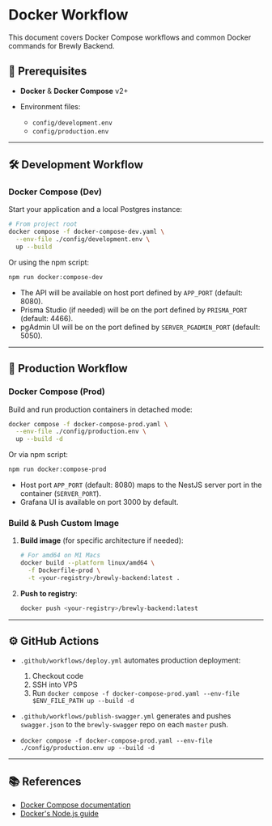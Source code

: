 # Docker Workflow

This document covers Docker Compose workflows and common Docker commands for Brewly Backend.

## 🚧 Prerequisites

* **Docker** & **Docker Compose** v2+
* Environment files:

  * `config/development.env`
  * `config/production.env`

---

## 🛠️ Development Workflow

### Docker Compose (Dev)

Start your application and a local Postgres instance:

```bash
# From project root
docker compose -f docker-compose-dev.yaml \
  --env-file ./config/development.env \
  up --build
```

Or using the npm script:

```bash
npm run docker:compose-dev
```

* The API will be available on host port defined by `APP_PORT` (default: 8080).
* Prisma Studio (if needed) will be on the port defined by `PRISMA_PORT` (default: 4466).
* pgAdmin UI will be on the port defined by `SERVER_PGADMIN_PORT` (default: 5050).

---

## 🚀 Production Workflow

### Docker Compose (Prod)

Build and run production containers in detached mode:

```bash
docker compose -f docker-compose-prod.yaml \
  --env-file ./config/production.env \
  up --build -d
```

Or via npm script:

```bash
npm run docker:compose-prod
```

* Host port `APP_PORT` (default: 8080) maps to the NestJS server port in the container (`SERVER_PORT`).
* Grafana UI is available on port 3000 by default.

### Build & Push Custom Image

1. **Build image** (for specific architecture if needed):

   ```bash
   # For amd64 on M1 Macs
   docker build --platform linux/amd64 \
     -f Dockerfile-prod \
     -t <your-registry>/brewly-backend:latest .
   ```

2. **Push to registry**:

   ```bash
   docker push <your-registry>/brewly-backend:latest
   ```

---

## ⚙️ GitHub Actions

* `.github/workflows/deploy.yml` automates production deployment:

  1. Checkout code
  2. SSH into VPS
  3. Run `docker compose -f docker-compose-prod.yaml --env-file $ENV_FILE_PATH up --build -d`

* `.github/workflows/publish-swagger.yml` generates and pushes `swagger.json` to the `brewly-swagger` repo on each `master` push.
* `docker compose -f docker-compose-prod.yaml --env-file ./config/production.env up --build -d`

---

## 📚 References

* [Docker Compose documentation](https://docs.docker.com/compose/)
* [Docker's Node.js guide](https://docs.docker.com/language/nodejs/)